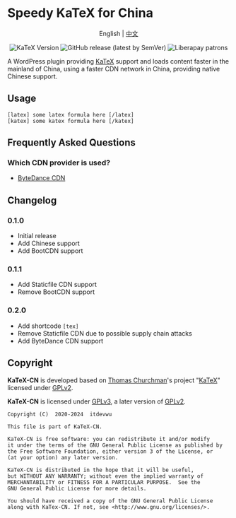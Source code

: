 # Speedy KaTeX for China

<div align="center">

English | [中文](README.zh.md)

![KaTeX Version](https://img.shields.io/badge/KaTeX-v0.13.2-blue)
![GitHub release (latest by SemVer)](https://img.shields.io/github/downloads/itdevwu/KaTeX-CN/latest/total?sort=semver)
![Liberapay patrons](https://img.shields.io/liberapay/patrons/itdevwu)

</div>

A WordPress plugin providing [KaTeX](https://katex.org) support and loads content faster in the mainland of China, using a faster CDN network in China, providing native Chinese support.

## Usage

```text
[latex] some latex formula here [/latex]
[katex] some katex formula here [/katex]
```

## Frequently Asked Questions

### Which CDN provider is used?

* [ByteDance CDN](https://cdn.bytedance.com)

## Changelog

### 0.1.0

* Initial release
* Add Chinese support
* Add BootCDN support

### 0.1.1

* Add Staticfile CDN support
* Remove BootCDN support

### 0.2.0

* Add shortcode `[tex]`
* Remove Staticfile CDN due to possible supply chain attacks
* Add ByteDance CDN support

## Copyright



**KaTeX-CN** is developed based on [Thomas Churchman](https://churchman.nl)'s project "[KaTeX](https://wordpress.org/plugins/katex)" licensed under [GPLv2](https://opensource.org/licenses/GPL-2.0).

**KaTeX-CN** is licensed under [GPLv3](https://opensource.org/licenses/GPL-3.0), a later version of [GPLv2](https://opensource.org/licenses/GPL-2.0).

```text
Copyright (C)  2020-2024  itdevwu

This file is part of KaTeX-CN.

KaTeX-CN is free software: you can redistribute it and/or modify
it under the terms of the GNU General Public License as published by
the Free Software Foundation, either version 3 of the License, or 
(at your option) any later version.

KaTeX-CN is distributed in the hope that it will be useful,
but WITHOUT ANY WARRANTY; without even the implied warranty of
MERCHANTABILITY or FITNESS FOR A PARTICULAR PURPOSE.  See the
GNU General Public License for more details.

You should have received a copy of the GNU General Public License
along with KaTex-CN. If not, see <http://www.gnu.org/licenses/>.
```

